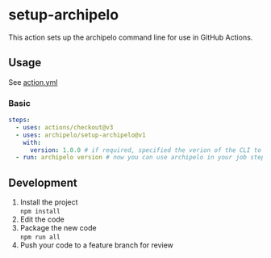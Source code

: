 # setup-archipelo

This action sets up the archipelo command line for use in GitHub Actions.

## Usage

See [action.yml](action.yml)


### Basic

```yaml
steps:
  - uses: actions/checkout@v3
  - uses: archipelo/setup-archipelo@v1
    with:
      version: 1.0.0 # if required, specified the verion of the CLI to install
  - run: archipelo version # now you can use archipelo in your job steps
```

## Development

1. Install the project  
`npm install`
2. Edit the code
3. Package the new code  
`npm run all`
4. Push your code to a feature branch for review